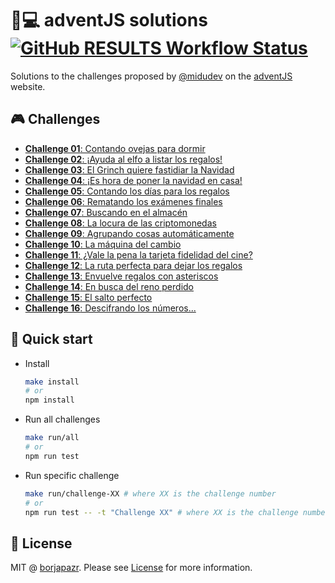 # 🎅💻️ adventJS solutions [![GitHub RESULTS Workflow Status](https://img.shields.io/github/workflow/status/borjapazr/adventjs-solutions/RESULTS?style=flat-square&logo=github&label=RESULTS)](https://github.com/borjapazr/adventjs-solutions/actions)

Solutions to the challenges proposed by [@midudev](https://midu.dev/) on the [adventJS](https://adventjs.dev/) website.

## 🎮️ Challenges

- [**Challenge 01**: Contando ovejas para dormir](challenge-01)
- [**Challenge 02**: ¡Ayuda al elfo a listar los regalos!](challenge-02)
- [**Challenge 03**: El Grinch quiere fastidiar la Navidad](challenge-03)
- [**Challenge 04**: ¡Es hora de poner la navidad en casa!](challenge-04)
- [**Challenge 05**: Contando los días para los regalos](challenge-05)
- [**Challenge 06**: Rematando los exámenes finales](challenge-06)
- [**Challenge 07**: Buscando en el almacén](challenge-07)
- [**Challenge 08**: La locura de las criptomonedas](challenge-08)
- [**Challenge 09**: Agrupando cosas automáticamente](challenge-09)
- [**Challenge 10**: La máquina del cambio](challenge-10)
- [**Challenge 11**: ¿Vale la pena la tarjeta fidelidad del cine?](challenge-11)
- [**Challenge 12**: La ruta perfecta para dejar los regalos](challenge-12)
- [**Challenge 13**: Envuelve regalos con asteriscos](challenge-13)
- [**Challenge 14**: En busca del reno perdido](challenge-14)
- [**Challenge 15**: El salto perfecto](challenge-15)
- [**Challenge 16**: Descifrando los números...](challenge-16)

## 🚀 Quick start

- Install

  ```bash
  make install
  # or
  npm install
  ```

- Run all challenges

  ```bash
  make run/all
  # or
  npm run test
  ```

- Run specific challenge

  ```bash
  make run/challenge-XX # where XX is the challenge number
  # or
  npm run test -- -t "Challenge XX" # where XX is the challenge number
  ```

## 🚩 License

MIT @ [borjapazr](https://me.marsmachine.space). Please see [License](LICENSE) for more information.
